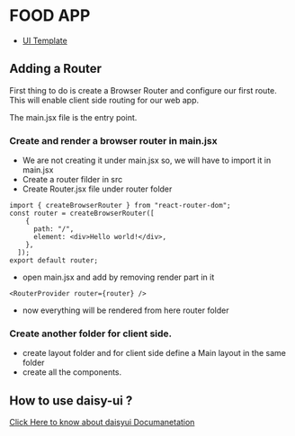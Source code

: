 # FOOD APP

- [UI Template](https://www.figma.com/design/eUqcmOEG9rni2Hnk9u0uZw/Restaurant-Website-UI-Template?node-id=0-1&node-type=canvas&t=TRN1HBL3gVztPkzu-0)


## Adding a Router
First thing to do is create a Browser Router and configure our first route. This will enable client side routing for our web app.  

The main.jsx file is the entry point.

### Create and render a browser router in main.jsx
- We are not creating it under main.jsx so, we will have to import it in main.jsx
- Create a router filder in src
- Create Router.jsx file under router folder
```
import { createBrowserRouter } from "react-router-dom";
const router = createBrowserRouter([
    {
      path: "/",
      element: <div>Hello world!</div>,
    },
  ]);
export default router;
``` 
- open main.jsx and add by removing render part in it
```
<RouterProvider router={router} />
```
- now everything will be rendered from here router folder
### Create another folder for client side.
- create layout folder and for client side define a Main layout in the same folder
- create all the components.
## How to use daisy-ui ?
[Click Here to know about daisyui Documanetation](https://daisyui.com/docs/install/)

